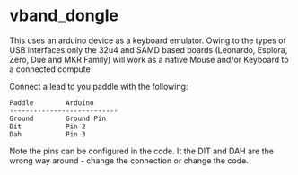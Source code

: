# vband_dongle

This uses an arduino device as a keyboard emulator.  Owing to the types of USB interfaces 
only the 32u4 and SAMD based boards (Leonardo, Esplora, Zero, Due and MKR Family) will work 
as a native Mouse and/or Keyboard to a connected compute

Connect a lead to you paddle with the following:

```
Paddle        Arduino
---------------------------
Ground        Ground Pin
Dit           Pin 2
Dah           Pin 3
```

Note the pins can be configured in the code.
It the DIT and DAH are the wrong way around - change the connection or change the code.
